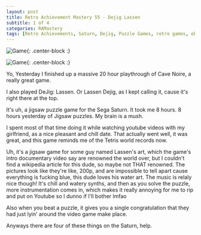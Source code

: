 ```yaml
---
layout: post
title: Retro Achievement Mastery 55 - Dejig Lassen
subtitle: 1 of 4
categories: RAMastery
tags: [Retro Achievements, Saturn, Dejig, Puzzle Games, retro games, obscure games, Reviews]
---
```




![Game](https://imgur.com/8hsidPf.png){: .center-block :}

![Game](https://imgur.com/iD1UJc4.png){: .center-block :}

Yo, Yesterday I finished up a massive 20 hour playthrough of Cave Noire, a really great game.

I also played DeJig: Lassen. Or Lassen Dejig, as I kept calling it, cause it's right there at the top.

It's uh, a jigsaw puzzle game for the Sega Saturn. It took me 8 hours. 8 hours yesterday of Jigsaw puzzles. My brain is a mush.

I spent most of that time doing it while watching youtube videos with my girlfriend, as a nice pleasant and chill date. That actually went well, it was great, and this game reminds me of the Tetris world records now.

Uh, it's a jigsaw game for some guy named Lassen's art, which the game's intro documentary video say are renowned the world over, but I couldn't find a wikipedia article for this dude, so maybe not THAT renowned. The pictures look like they're like, 200p, and are impossible to tell apart cause everything is fucking blue, this dude loves his water art. The music is relaly nice though! It's chill and watery synths, and then as you solve the puzzle, more instrumentation comes in, which makes it really annoying for me to rip and put on Youtube so I dunno if I'll bother lmfao

Also when you beat a puzzle, it gives you a single congratulation that they had just lyin' around the video game make place.

Anyways there are four of these things on the Saturn, help.
